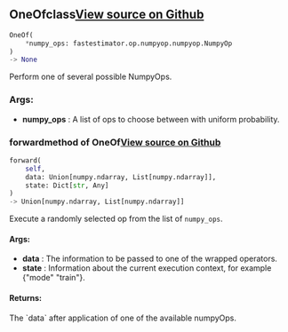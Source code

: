 ## OneOf<span class="tag">class</span><a class="sourcelink" href=https://github.com/fastestimator/fastestimator/blob/r1.1/fastestimator/op/numpyop/meta/one_of.py/#L25-L57>View source on Github</a>
```python
OneOf(
	*numpy_ops: fastestimator.op.numpyop.numpyop.NumpyOp
)
-> None
```
Perform one of several possible NumpyOps.


<h3>Args:</h3>

* **numpy_ops** :  A list of ops to choose between with uniform probability.

### forward<span class="tag">method of OneOf</span><a class="sourcelink" href=https://github.com/fastestimator/fastestimator/blob/r1.1/fastestimator/op/numpyop/meta/one_of.py/#L46-L57>View source on Github</a>
```python
forward(
	self,
	data: Union[numpy.ndarray, List[numpy.ndarray]],
	state: Dict[str, Any]
)
-> Union[numpy.ndarray, List[numpy.ndarray]]
```
Execute a randomly selected op from the list of `numpy_ops`.


<h4>Args:</h4>

* **data** :  The information to be passed to one of the wrapped operators.
* **state** :  Information about the current execution context, for example {"mode" "train"}.

<h4>Returns:</h4>
    The `data` after application of one of the available numpyOps.



